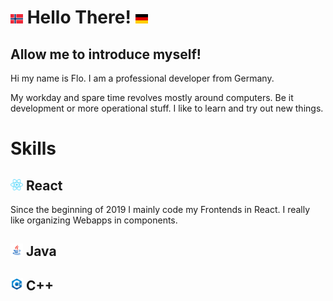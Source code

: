<h1>
    <img src="images/no.svg" width="20" height="15" />
    Hello There! 
    <img src="images/de.svg" width="20" height="15" />
</h1>

<h2>Allow me to introduce myself!</h2>
Hi my name is Flo.  
I am a professional developer from Germany. 

My workday and spare time revolves mostly around computers. Be it development or more operational stuff. 
I like to learn and try out new things.




<h1>Skills</h1>
<h2><img src="images/react.svg" width="20"/> React</h2>
Since the beginning of 2019 I mainly code my Frontends in React. I really like organizing Webapps in components. 



<h2><img src="images/java.svg" width="20"/> Java</h2>
<h2><img src="images/cpp.svg" width="20"/> C++</h2>



